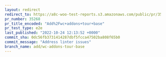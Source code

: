 ```yaml
---
layout: redirect
redirect_to: https://a8c-woo-test-reports.s3.amazonaws.com/public/pr/35268/e2e/index.html
pr_number: 35268
pr_title_encoded: "Add%2Fwc+addons+tour+base"
pr_test_type: e2e
last_published: "2022-10-24 12:13:52 +0000"
commit_sha: 0dc56fb3731414287dbf5fcca47502ba808f65b0
commit_message: "Address linter issues"
branch_name: add/wc-addons-tour-base
---
```

